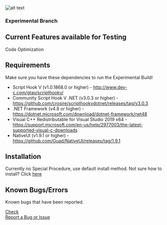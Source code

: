 ![alt text](https://fontmeme.com/permalink/200830/e1ddfcaca3e42f9ac6f1b4955cfcec37.png?maxwidth=640&shape=thumb&fidelity=medium "Community's Undead Streets Mod")
### Experimental Branch

## Current Features available for Testing

Code Optimization

## Requirements

Make sure you have these dependencies to run the Experimental Build!

* Script Hook V (v1.0.1868.0 or higher) - http://www.dev-c.com/gtav/scripthookv/  
* Community Script Hook V .NET (v3.0.3 or higher) - https://github.com/crosire/scripthookvdotnet/releases/tag/v3.0.3  
* .NET Framework (v4.8 or higher) - https://dotnet.microsoft.com/download/dotnet-framework/net48  
* Visual C++ Redistributable for Visual Studio 2019 x64 - https://support.microsoft.com/en-us/help/2977003/the-latest-supported-visual-c-downloads  
* NativeUI (v1.9.1 or higher) - https://github.com/Guad/NativeUI/releases/tag/1.9.1  
	
## Installation

Currently no Special Procedure, use default install method.
Not sure how to install? Click [here](https://github.com/Stahlhelm-TV/Community-s-Walking-Dead-Mod/tree/stable#installation)

## Known Bugs/Errors

Known bugs that have been reported.
	
[Check](https://github.com/Stahlhelm-TV/bug-reports/issues)  
[Report a Bug or Issue](https://github.com/Stahlhelm-TV/bug-reports/issues/new/choose)  
	
